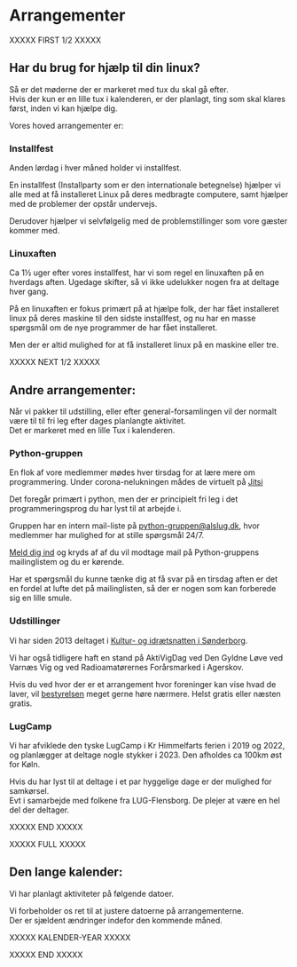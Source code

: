 # Arrangementer

XXXXX FIRST 1/2 XXXXX

## Har du brug for hjælp til din linux?
Så er det møderne der er markeret med tux du skal gå efter.\
Hvis der kun er en lille tux i kalenderen, er der planlagt, ting som skal klares først, inden vi kan hjælpe dig.

Vores hoved arrangementer er:

### <i class='fab fa-linux'		style='font-size:175%; background:#8888ff'></i> Installfest
Anden lørdag i hver måned holder vi installfest.

En installfest (Installparty som er den internationale betegnelse) hjælper vi alle med at få installeret Linux på deres
medbragte computere, samt hjælper med de problemer der opstår undervejs.

Derudover hjælper vi selvfølgelig med de problemstillinger som vore gæster kommer med.
			
### <i class='fab fa-linux'		style='font-size:175%; background:#8888ff'></i> Linuxaften
Ca 1½ uger efter vores installfest, har vi som regel en linuxaften på en hverdags aften. Ugedage skifter, så vi ikke
udelukker nogen fra at deltage hver gang.
		 
På en linuxaften er fokus primært på at hjælpe folk, der har fået installeret linux på deres maskine til den sidste installfest, 
og nu har en masse spørgsmål om de nye programmer de har fået installeret.
		 
Men der er altid mulighed for at få installeret linux på en maskine eller tre.





XXXXX NEXT 1/2 XXXXX





## Andre arrangementer:
<i class='fab fa-linux'		style='font-size:150%; background:#8888ff'></i>
Når vi pakker til udstilling, eller efter general-forsamlingen vil der normalt være til til fri leg efter dages planlangte aktivitet.\
Det er markeret med en lille Tux i kalenderen.


### <i class='fab fa-python'		style='font-size:175%; background:#aaffaa'></i> Python-gruppen
En flok af vore medlemmer mødes hver tirsdag for at lære mere om programmering. Under corona-nelukningen mådes de virtuelt på
[Jitsi](https://meet.jit.si/AlsLUG)

Det foregår primært i python, men der er principielt fri leg i det programmeringsprog du har lyst til at arbejde i.

Gruppen har en intern mail-liste på python-gruppen@alslug.dk, hvor medlemmer har mulighed for at stille spørgsmål 24/7.

[Meld dig ind](https://www.alslug.dk/medlemskab/indmeldelse.html) og kryds af af du vil modtage mail på Python-gruppens mailinglistem og du er kørende.

Har et spørgsmål du kunne tænke dig at få svar på en tirsdag aften er det en fordel at lufte det på mailinglisten, så der er nogen som kan forberede sig en lille smule.


### <i class='fas fa-laptop-house'	style='font-size:175%; background:#ffaaff'></i> Udstillinger
Vi har siden 2013 deltaget i [Kultur- og idrætsnatten i Sønderborg](https://kulturnat.info).

Vi har også tidligere haft en stand på AktiVigDag ved Den Gyldne Løve ved Varnæs Vig og
ved Radioamatørernes Forårsmarked i Agerskov.

Hvis du ved hvor der er et arrangement hvor foreninger kan vise hvad de laver, vil 
[bestyrelsen](/om/kontakt.md) meget gerne høre nærmere. Helst gratis eller næsten gratis.


### <i class='fas fa-campground'	style='font-size:175%; background:#ffaaff'></i> LugCamp
Vi har afviklede den tyske LugCamp i Kr Himmelfarts ferien i 2019 og 2022, og planlægger at deltage nogle stykker i 2023. Den afholdes ca 100km øst for Køln.

Hvis du har lyst til at deltage i et par hyggelige dage er der mulighed for samkørsel.\
Evt i samarbejde med folkene fra LUG-Flensborg. De plejer at være en hel del der deltager. 





XXXXX END XXXXX





XXXXX FULL XXXXX





## Den lange kalender:
Vi har planlagt aktiviteter på følgende datoer.

Vi forbeholder os ret til at justere datoerne på arrangementerne.\
Der er sjældent ændringer indefor den kommende måned.

XXXXX KALENDER-YEAR XXXXX





XXXXX END XXXXX
